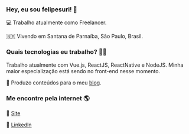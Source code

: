 ### Hey, eu sou felipesuri! 👋

💻 Trabalho atualmente como Freelancer.

🇧🇷 Vivendo em Santana de Parnaíba, São Paulo, Brasil.

### Quais tecnologias eu trabalho? 👨‍💻

Trabalho atualmente com Vue.js, ReactJS, ReactNative e NodeJS. Minha maior especialização está sendo no front-end nesse momento.

🚀 Produzo conteúdos para o meu [blog](https://felipesuri.com).

### Me encontre pela internet 🌎

🚀 [Site](https://felipesuri.com)

💼 [LinkedIn](https://www.linkedin.com/in/felipesuri/)
